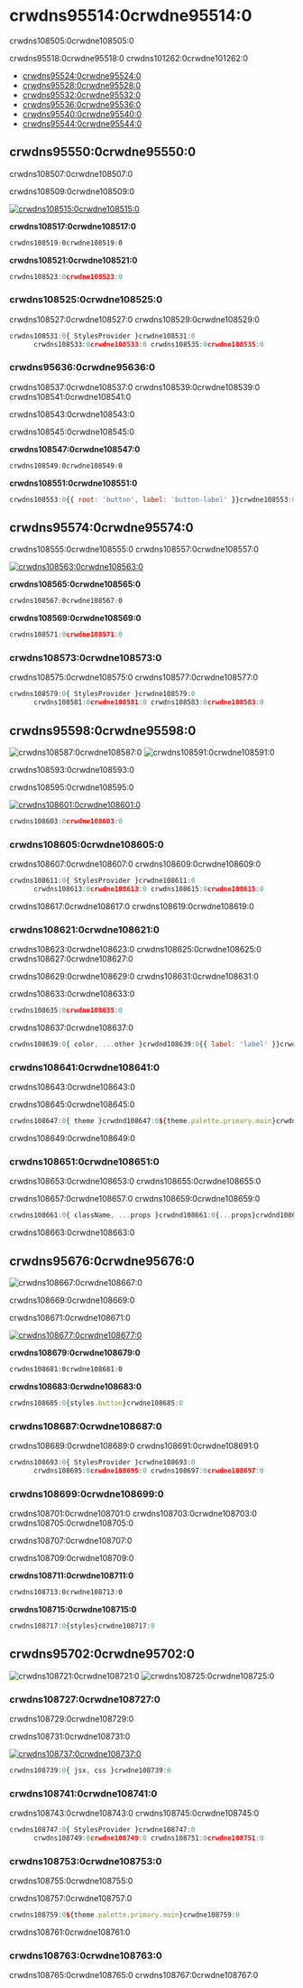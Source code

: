 # crwdns95514:0crwdne95514:0

<p class="description">crwdns108505:0crwdne108505:0</p>

crwdns95518:0crwdne95518:0 crwdns101262:0crwdne101262:0

- [crwdns95524:0crwdne95524:0](crwdns95522:0crwdne95522:0)
- [crwdns95528:0crwdne95528:0](crwdns95526:0crwdne95526:0)
- [crwdns95532:0crwdne95532:0](crwdns95530:0crwdne95530:0)
- [crwdns95536:0crwdne95536:0](crwdns95534:0crwdne95534:0)
- [crwdns95540:0crwdne95540:0](crwdns95538:0crwdne95538:0)
- [crwdns95544:0crwdne95544:0](crwdns95542:0crwdne95542:0)

## crwdns95550:0crwdne95550:0

crwdns108507:0crwdne108507:0

crwdns108509:0crwdne108509:0

[![crwdns108515:0crwdne108515:0](crwdns108513:0crwdne108513:0)](crwdns108511:0crwdne108511:0)

**crwdns108517:0crwdne108517:0**

```css
crwdns108519:0crwdne108519:0
```

**crwdns108521:0crwdne108521:0**

```jsx
crwdns108523:0crwdne108523:0
```

### crwdns108525:0crwdne108525:0

crwdns108527:0crwdne108527:0 crwdns108529:0crwdne108529:0

```jsx
crwdns108531:0{ StylesProvider }crwdne108531:0
      crwdns108533:0crwdne108533:0 crwdns108535:0crwdne108535:0
```

### crwdns95636:0crwdne95636:0

crwdns108537:0crwdne108537:0 crwdns108539:0crwdne108539:0 crwdns108541:0crwdne108541:0

crwdns108543:0crwdne108543:0

crwdns108545:0crwdne108545:0

**crwdns108547:0crwdne108547:0**

```css
crwdns108549:0crwdne108549:0
```

**crwdns108551:0crwdne108551:0**

```jsx
crwdns108553:0{{ root: 'button', label: 'button-label' }}crwdne108553:0
```

## crwdns95574:0crwdne95574:0

crwdns108555:0crwdne108555:0 crwdns108557:0crwdne108557:0

[![crwdns108563:0crwdne108563:0](crwdns108561:0crwdne108561:0)](crwdns108559:0crwdne108559:0)

**crwdns108565:0crwdne108565:0**

```css
crwdns108567:0crwdne108567:0
```

**crwdns108569:0crwdne108569:0**

```jsx
crwdns108571:0crwdne108571:0
```

### crwdns108573:0crwdne108573:0

crwdns108575:0crwdne108575:0 crwdns108577:0crwdne108577:0

```jsx
crwdns108579:0{ StylesProvider }crwdne108579:0
      crwdns108581:0crwdne108581:0 crwdns108583:0crwdne108583:0
```

## crwdns95598:0crwdne95598:0

![crwdns108587:0crwdne108587:0](crwdns108585:0crwdne108585:0) ![crwdns108591:0crwdne108591:0](crwdns108589:0crwdne108589:0)

crwdns108593:0crwdne108593:0

crwdns108595:0crwdne108595:0

[![crwdns108601:0crwdne108601:0](crwdns108599:0crwdne108599:0)](crwdns108597:0crwdne108597:0)

```jsx
crwdns108603:0crwdne108603:0

```

### crwdns108605:0crwdne108605:0

crwdns108607:0crwdne108607:0 crwdns108609:0crwdne108609:0

```jsx
crwdns108611:0{ StylesProvider }crwdne108611:0
      crwdns108613:0crwdne108613:0 crwdns108615:0crwdne108615:0
```

crwdns108617:0crwdne108617:0 crwdns108619:0crwdne108619:0

### crwdns108621:0crwdne108621:0

crwdns108623:0crwdne108623:0 crwdns108625:0crwdne108625:0 crwdns108627:0crwdne108627:0

crwdns108629:0crwdne108629:0 crwdns108631:0crwdne108631:0

crwdns108633:0crwdne108633:0

```jsx
crwdns108635:0crwdne108635:0
```

crwdns108637:0crwdne108637:0

```jsx
crwdns108639:0{ color, ...other }crwdnd108639:0{{ label: 'label' }}crwdnd108639:0{...other}crwdne108639:0
```

### crwdns108641:0crwdne108641:0

crwdns108643:0crwdne108643:0

crwdns108645:0crwdne108645:0

```jsx
crwdns108647:0{ theme }crwdnd108647:0${theme.palette.primary.main}crwdne108647:0
```

crwdns108649:0crwdne108649:0

### crwdns108651:0crwdne108651:0

crwdns108653:0crwdne108653:0 crwdns108655:0crwdne108655:0

crwdns108657:0crwdne108657:0 crwdns108659:0crwdne108659:0

```jsx
crwdns108661:0{ className, ...props }crwdnd108661:0{...props}crwdnd108661:0{{ paper: className }}crwdne108661:0
```

crwdns108663:0crwdne108663:0

## crwdns95676:0crwdne95676:0

![crwdns108667:0crwdne108667:0](crwdns108665:0crwdne108665:0)

crwdns108669:0crwdne108669:0

crwdns108671:0crwdne108671:0

[![crwdns108677:0crwdne108677:0](crwdns108675:0crwdne108675:0)](crwdns108673:0crwdne108673:0)

**crwdns108679:0crwdne108679:0**

```css
crwdns108681:0crwdne108681:0
```

**crwdns108683:0crwdne108683:0**

```jsx
crwdns108685:0{styles.button}crwdne108685:0
```

### crwdns108687:0crwdne108687:0

crwdns108689:0crwdne108689:0 crwdns108691:0crwdne108691:0

```jsx
crwdns108693:0{ StylesProvider }crwdne108693:0
      crwdns108695:0crwdne108695:0 crwdns108697:0crwdne108697:0
```

### crwdns108699:0crwdne108699:0

crwdns108701:0crwdne108701:0 crwdns108703:0crwdne108703:0 crwdns108705:0crwdne108705:0

crwdns108707:0crwdne108707:0

crwdns108709:0crwdne108709:0

**crwdns108711:0crwdne108711:0**

```css
crwdns108713:0crwdne108713:0
```

**crwdns108715:0crwdne108715:0**

```jsx
crwdns108717:0{styles}crwdne108717:0
```

## crwdns95702:0crwdne95702:0

![crwdns108721:0crwdne108721:0](crwdns108719:0crwdne108719:0) ![crwdns108725:0crwdne108725:0](crwdns108723:0crwdne108723:0)

### crwdns108727:0crwdne108727:0

crwdns108729:0crwdne108729:0

crwdns108731:0crwdne108731:0

[![crwdns108737:0crwdne108737:0](crwdns108735:0crwdne108735:0)](crwdns108733:0crwdne108733:0)

```jsx
crwdns108739:0{ jsx, css }crwdne108739:0
```

### crwdns108741:0crwdne108741:0

crwdns108743:0crwdne108743:0 crwdns108745:0crwdne108745:0

```jsx
crwdns108747:0{ StylesProvider }crwdne108747:0
      crwdns108749:0crwdne108749:0 crwdns108751:0crwdne108751:0
```

### crwdns108753:0crwdne108753:0

crwdns108755:0crwdne108755:0

crwdns108757:0crwdne108757:0

```jsx
crwdns108759:0${theme.palette.primary.main}crwdne108759:0
```

crwdns108761:0crwdne108761:0

### crwdns108763:0crwdne108763:0

crwdns108765:0crwdne108765:0 crwdns108767:0crwdne108767:0